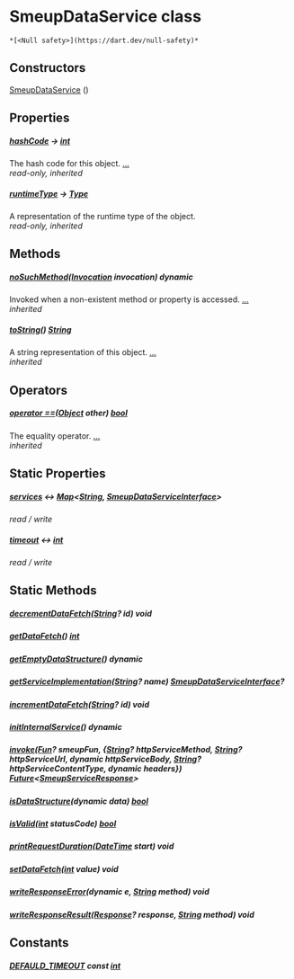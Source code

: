 


# SmeupDataService class






    *[<Null safety>](https://dart.dev/null-safety)*






## Constructors

[SmeupDataService](../smeup_services_smeup_data_service/SmeupDataService/SmeupDataService.md) ()

    


## Properties

##### [hashCode](https://api.flutter.dev/flutter/dart-core/Object/hashCode.html) &#8594; [int](https://api.flutter.dev/flutter/dart-core/int-class.html)



The hash code for this object. [...](https://api.flutter.dev/flutter/dart-core/Object/hashCode.html)  
_read-only, inherited_



##### [runtimeType](https://api.flutter.dev/flutter/dart-core/Object/runtimeType.html) &#8594; [Type](https://api.flutter.dev/flutter/dart-core/Type-class.html)



A representation of the runtime type of the object.   
_read-only, inherited_




## Methods

##### [noSuchMethod](https://api.flutter.dev/flutter/dart-core/Object/noSuchMethod.html)([Invocation](https://api.flutter.dev/flutter/dart-core/Invocation-class.html) invocation) dynamic



Invoked when a non-existent method or property is accessed. [...](https://api.flutter.dev/flutter/dart-core/Object/noSuchMethod.html)  
_inherited_



##### [toString](https://api.flutter.dev/flutter/dart-core/Object/toString.html)() [String](https://api.flutter.dev/flutter/dart-core/String-class.html)



A string representation of this object. [...](https://api.flutter.dev/flutter/dart-core/Object/toString.html)  
_inherited_




## Operators

##### [operator ==](https://api.flutter.dev/flutter/dart-core/Object/operator_equals.html)([Object](https://api.flutter.dev/flutter/dart-core/Object-class.html) other) [bool](https://api.flutter.dev/flutter/dart-core/bool-class.html)



The equality operator. [...](https://api.flutter.dev/flutter/dart-core/Object/operator_equals.html)  
_inherited_




## Static Properties

##### [services](../smeup_services_smeup_data_service/SmeupDataService/services.md) &#8596; [Map](https://api.flutter.dev/flutter/dart-core/Map-class.html)&lt;[String](https://api.flutter.dev/flutter/dart-core/String-class.html), [SmeupDataServiceInterface](../smeup_services_smeup_data_service_interface/SmeupDataServiceInterface-class.md)>



   
_read / write_



##### [timeout](../smeup_services_smeup_data_service/SmeupDataService/timeout.md) &#8596; [int](https://api.flutter.dev/flutter/dart-core/int-class.html)



   
_read / write_




## Static Methods

##### [decrementDataFetch](../smeup_services_smeup_data_service/SmeupDataService/decrementDataFetch.md)([String](https://api.flutter.dev/flutter/dart-core/String-class.html)? id) void



   




##### [getDataFetch](../smeup_services_smeup_data_service/SmeupDataService/getDataFetch.md)() [int](https://api.flutter.dev/flutter/dart-core/int-class.html)



   




##### [getEmptyDataStructure](../smeup_services_smeup_data_service/SmeupDataService/getEmptyDataStructure.md)() dynamic



   




##### [getServiceImplementation](../smeup_services_smeup_data_service/SmeupDataService/getServiceImplementation.md)([String](https://api.flutter.dev/flutter/dart-core/String-class.html)? name) [SmeupDataServiceInterface](../smeup_services_smeup_data_service_interface/SmeupDataServiceInterface-class.md)?



   




##### [incrementDataFetch](../smeup_services_smeup_data_service/SmeupDataService/incrementDataFetch.md)([String](https://api.flutter.dev/flutter/dart-core/String-class.html)? id) void



   




##### [initInternalService](../smeup_services_smeup_data_service/SmeupDataService/initInternalService.md)() dynamic



   




##### [invoke](../smeup_services_smeup_data_service/SmeupDataService/invoke.md)([Fun](../smeup_models_fun/Fun-class.md)? smeupFun, {[String](https://api.flutter.dev/flutter/dart-core/String-class.html)? httpServiceMethod, [String](https://api.flutter.dev/flutter/dart-core/String-class.html)? httpServiceUrl, dynamic httpServiceBody, [String](https://api.flutter.dev/flutter/dart-core/String-class.html)? httpServiceContentType, dynamic headers}) [Future](https://api.flutter.dev/flutter/dart-async/Future-class.html)&lt;[SmeupServiceResponse](../smeup_services_smeup_service_response/SmeupServiceResponse-class.md)>



   




##### [isDataStructure](../smeup_services_smeup_data_service/SmeupDataService/isDataStructure.md)(dynamic data) [bool](https://api.flutter.dev/flutter/dart-core/bool-class.html)



   




##### [isValid](../smeup_services_smeup_data_service/SmeupDataService/isValid.md)([int](https://api.flutter.dev/flutter/dart-core/int-class.html) statusCode) [bool](https://api.flutter.dev/flutter/dart-core/bool-class.html)



   




##### [printRequestDuration](../smeup_services_smeup_data_service/SmeupDataService/printRequestDuration.md)([DateTime](https://api.flutter.dev/flutter/dart-core/DateTime-class.html) start) void



   




##### [setDataFetch](../smeup_services_smeup_data_service/SmeupDataService/setDataFetch.md)([int](https://api.flutter.dev/flutter/dart-core/int-class.html) value) void



   




##### [writeResponseError](../smeup_services_smeup_data_service/SmeupDataService/writeResponseError.md)(dynamic e, [String](https://api.flutter.dev/flutter/dart-core/String-class.html) method) void



   




##### [writeResponseResult](../smeup_services_smeup_data_service/SmeupDataService/writeResponseResult.md)([Response](https://pub.dev/documentation/dio/4.0.6/dio/Response-class.html)? response, [String](https://api.flutter.dev/flutter/dart-core/String-class.html) method) void



   





## Constants

##### [DEFAULD_TIMEOUT](../smeup_services_smeup_data_service/SmeupDataService/DEFAULD_TIMEOUT-constant.md) const [int](https://api.flutter.dev/flutter/dart-core/int-class.html)



   









